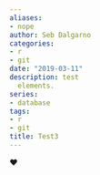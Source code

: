 ```yaml
---
aliases:
- nope
author: Seb Dalgarno
categories:
- r
- git
date: "2019-03-11"
description: test
  elements.
series:
- database
tags:
- r
- git
title: Test3
---
```



:heart:
